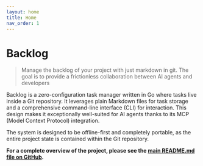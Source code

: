 ```yaml
---
layout: home
title: Home
nav_order: 1
---
```


# Backlog

> Manage the backlog of your project with just markdown in git.
> The goal is to provide a frictionless collaboration between AI agents and developers

Backlog is a zero-configuration task manager written in Go where tasks live inside a Git repository. It leverages plain Markdown files for task storage and a comprehensive command-line interface (CLI) for interaction. This design makes it exceptionally well-suited for AI agents thanks to its MCP (Model Context Protocol) integration.

The system is designed to be offline-first and completely portable, as the entire project state is contained within the Git repository.

**For a complete overview of the project, please see the [main README.md file on GitHub](https://github.com/veggiemonk/backlog/blob/main/README.md).**